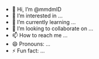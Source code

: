 - 👋 Hi, I’m @mmdmID
- 👀 I’m interested in ...
- 🌱 I’m currently learning ...
- 💞️ I’m looking to collaborate on ...
- 📫 How to reach me ...
- 😄 Pronouns: ...
- ⚡ Fun fact: ...

<!---
mmdmID/mmdmID is a ✨ special ✨ repository because its `README.md` (this file) appears on your GitHub profile.
You can click the Preview link to take a look at your changes.
--->
